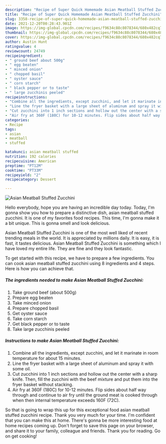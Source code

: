 ```yaml
---
description: "Recipe of Super Quick Homemade Asian Meatball Stuffed Zucchini"
title: "Recipe of Super Quick Homemade Asian Meatball Stuffed Zucchini"
slug: 3358-recipe-of-super-quick-homemade-asian-meatball-stuffed-zucchini
date: 2021-12-20T00:28:43.901Z
image: https://img-global.cpcdn.com/recipes/f9634c88c8078344/680x482cq70/asian-meatball-stuffed-zucchini-recipe-main-photo.jpg
thumbnail: https://img-global.cpcdn.com/recipes/f9634c88c8078344/680x482cq70/asian-meatball-stuffed-zucchini-recipe-main-photo.jpg
cover: https://img-global.cpcdn.com/recipes/f9634c88c8078344/680x482cq70/asian-meatball-stuffed-zucchini-recipe-main-photo.jpg
author: Austin Hunt
ratingvalue: 4
reviewcount: 24749
recipeingredient:
- " ground beef about 500g"
- " egg beaten"
- " minced onion"
- " chopped basil"
- " oyster sauce"
- " corn starch"
- " black pepper or to taste"
- " large zucchinis peeled"
recipeinstructions:
- "Combine all the ingredients, except zucchini, and let it marinate in room temperature for about 15 minutes."
- "Line the fryer basket with a large sheet of aluminum and spray it with some oil."
- "Cut zucchini into 1 inch sections and hollow out the center with a sharp knife. Then, fill the zucchini with the beef mixture and put them into the fryer basket without stacking."
- "Air fry at 360F (180C) for 10-12 minutes. Flip sides about half way through and continue to air fry until the ground meat is cooked through when then internal temperature exceeds 160F (72C)."
categories:
- Recipe
tags:
- asian
- meatball
- stuffed

katakunci: asian meatball stuffed 
nutrition: 192 calories
recipecuisine: American
preptime: "PT12M"
cooktime: "PT33M"
recipeyield: "2"
recipecategory: Dessert

---
```



![Asian Meatball Stuffed Zucchini](https://img-global.cpcdn.com/recipes/f9634c88c8078344/680x482cq70/asian-meatball-stuffed-zucchini-recipe-main-photo.jpg)

Hello everybody, hope you are having an incredible day today. Today, I'm gonna show you how to prepare a distinctive dish, asian meatball stuffed zucchini. It is one of my favorites food recipes. This time, I'm gonna make it a bit unique. This is gonna smell and look delicious.



Asian Meatball Stuffed Zucchini is one of the most well liked of recent trending meals in the world. It is appreciated by millions daily. It is easy, it is fast, it tastes delicious. Asian Meatball Stuffed Zucchini is something which I have loved my entire life. They are fine and they look fantastic.


To get started with this recipe, we have to prepare a few ingredients. You can cook asian meatball stuffed zucchini using 8 ingredients and 4 steps. Here is how you can achieve that.

<!--inarticleads1-->

##### The ingredients needed to make Asian Meatball Stuffed Zucchini:

1. Take  ground beef (about 500g)
1. Prepare  egg beaten
1. Take  minced onion
1. Prepare  chopped basil
1. Get  oyster sauce
1. Take  corn starch
1. Get  black pepper or to taste
1. Take  large zucchinis peeled




<!--inarticleads2-->

##### Instructions to make Asian Meatball Stuffed Zucchini:

1. Combine all the ingredients, except zucchini, and let it marinate in room temperature for about 15 minutes.
1. Line the fryer basket with a large sheet of aluminum and spray it with some oil.
1. Cut zucchini into 1 inch sections and hollow out the center with a sharp knife. Then, fill the zucchini with the beef mixture and put them into the fryer basket without stacking.
1. Air fry at 360F (180C) for 10-12 minutes. Flip sides about half way through and continue to air fry until the ground meat is cooked through when then internal temperature exceeds 160F (72C).




So that is going to wrap this up for this exceptional food asian meatball stuffed zucchini recipe. Thank you very much for your time. I'm confident that you can make this at home. There's gonna be more interesting food at home recipes coming up. Don't forget to save this page on your browser, and share it to your family, colleague and friends. Thank you for reading. Go on get cooking!
